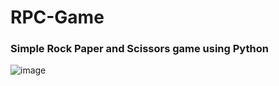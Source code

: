 # RPC-Game


### Simple Rock Paper and Scissors game using Python

![image](https://user-images.githubusercontent.com/91781985/149669544-e691fe75-3271-4a98-80a4-2c659e8fb981.png)
